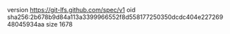 version https://git-lfs.github.com/spec/v1
oid sha256:2b678b9d84a113a3399966552f8d558177250350dcdc404e22726948045934aa
size 1678
